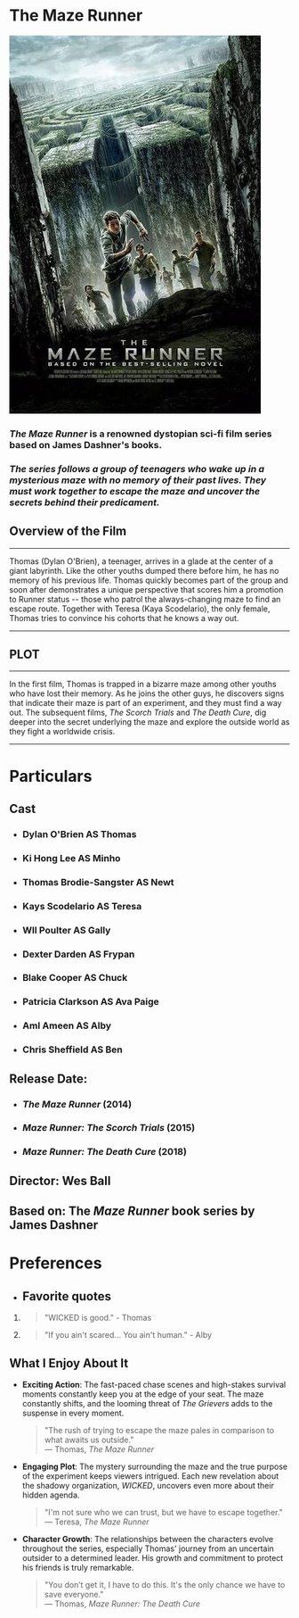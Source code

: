 # **The Maze Runner**
![alt text](tmr.jpeg)
### *The Maze Runner* is a renowned dystopian sci-fi film series based on James Dashner's books.
### *The series follows a group of teenagers who wake up in a mysterious maze with no memory of their past lives. They must work together to escape the maze and uncover the secrets behind their predicament.*


## **Overview of the Film**

-----------------------------------------------------------------------------------------------------------------------------

Thomas (Dylan O'Brien), a teenager, arrives in a glade at the center of a giant labyrinth. Like the other youths dumped there before him, he has no memory of his previous life. Thomas quickly becomes part of the group and soon after demonstrates a unique perspective that scores him a promotion to Runner status -- those who patrol the always-changing maze to find an escape route. Together with Teresa (Kaya Scodelario), the only female, Thomas tries to convince his cohorts that he knows a way
out.

-----------------------------------------------------------------------------------------------------------------------------

## **PLOT** 

-----------------------------------------------------------------------------------------------------------------------------

In the first film, Thomas is trapped in a bizarre maze among other youths who have lost their memory. As he joins the other guys, he discovers signs that indicate their maze is part of an experiment, and they must find a way out. The subsequent films, *The Scorch Trials* and *The Death Cure*, dig deeper into the secret underlying the maze and explore the outside world as they fight a worldwide crisis.

-----------------------------------------------------------------------------------------------------------------------------

# **Particulars**

## **Cast** 
- ### Dylan O'Brien AS Thomas
- ### Ki Hong Lee AS Minho
- ### Thomas Brodie-Sangster AS Newt
- ### Kays Scodelario AS Teresa
- ### Wll Poulter AS Gally
- ### Dexter Darden AS Frypan
- ### Blake Cooper AS Chuck
- ### Patricia Clarkson AS Ava Paige
- ### Aml Ameen AS Alby
- ### Chris Sheffield AS Ben

## **Release Date**: 
- ### *The Maze Runner* (2014)
- ### *Maze Runner: The Scorch Trials* (2015)
- ### *Maze Runner: The Death Cure* (2018)

## **Director**: Wes Ball
## **Based on**: The *Maze Runner* book series by James Dashner

# **Preferences**
- ## Favorite quotes
1. > "WICKED is good." - Thomas
2. > "If you ain't scared... You ain't human." - Alby


## What I Enjoy About It
- **Exciting Action**: The fast-paced chase scenes and high-stakes survival moments constantly keep you at the edge of your seat. The maze constantly shifts, and the looming threat of *The Grievers* adds to the suspense in every moment.

  > "The rush of trying to escape the maze pales in comparison to what awaits us outside."  
  > — Thomas, *The Maze Runner*

- **Engaging Plot**: The mystery surrounding the maze and the true purpose of the experiment keeps viewers intrigued. Each new revelation about the shadowy organization, *WICKED*, uncovers even more about their hidden agenda.

  > "I'm not sure who we can trust, but we have to escape together."  
  > — Teresa, *The Maze Runner*

- **Character Growth**: The relationships between the characters evolve throughout the series, especially Thomas' journey from an uncertain outsider to a determined leader. His growth and commitment to protect his friends is truly remarkable.

  > "You don’t get it, I have to do this. It's the only chance we have to save everyone."  
  > — Thomas, *Maze Runner: The Death Cure*
